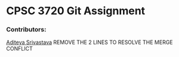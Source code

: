 # CPSC 3720 Git Assignment

### Contributors:

[Aditeya Srivastava](https://github.com/aditeyaS)
REMOVE THE 2 LINES TO
RESOLVE THE MERGE CONFLICT

